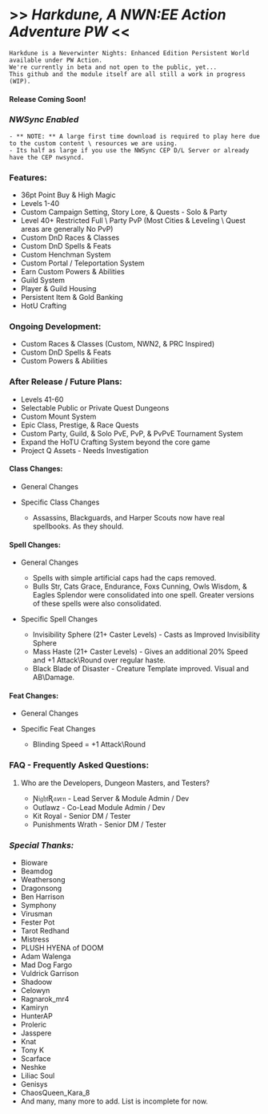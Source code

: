 # >> _Harkdune, A NWN:EE Action Adventure PW_ <<
    Harkdune is a Neverwinter Nights: Enhanced Edition Persistent World available under PW Action.
	We're currently in beta and not open to the public, yet...
	This github and the module itself are all still a work in progress (WIP).

#### Release Coming Soon!

### *NWSync Enabled*
	- ** NOTE: ** A large first time download is required to play here due to the custom content \ resources we are using.
	- Its half as large if you use the NWSync CEP D/L Server or already have the CEP nwsyncd.

### **Features:**
* 36pt Point Buy & High Magic
* Levels 1-40
* Custom Campaign Setting, Story Lore, & Quests - Solo & Party
* Level 40+ Restricted Full \ Party PvP (Most Cities & Leveling \ Quest areas are generally No PvP)
* Custom DnD Races & Classes
* Custom DnD Spells & Feats
* Custom Henchman System
* Custom Portal / Teleportation System
* Earn Custom Powers & Abilities
* Guild System
* Player & Guild Housing
* Persistent Item & Gold Banking
* HotU Crafting

### **Ongoing Development:**
* Custom Races & Classes (Custom, NWN2, & PRC Inspired)
* Custom DnD Spells & Feats
* Custom Powers & Abilities

### **After Release / Future Plans:**
* Levels 41-60
* Selectable Public or Private Quest Dungeons
* Custom Mount System
* Epic Class, Prestige, & Race Quests
* Custom Party, Guild, & Solo PvE, PvP, & PvPvE Tournament System
* Expand the HoTU Crafting System beyond the core game
* Project Q Assets - Needs Investigation

#### **Class Changes:**
* General Changes

* Specific Class Changes
	- Assassins, Blackguards, and Harper Scouts now have real spellbooks. As they should.

#### **Spell Changes:**
* General Changes
	- Spells with simple artificial caps had the caps removed.
	- Bulls Str, Cats Grace, Endurance, Foxs Cunning, Owls Wisdom, & Eagles Splendor were consolidated into one spell. Greater versions of these spells were also consolidated.

* Specific Spell Changes
	- Invisibility Sphere (21+ Caster Levels) - Casts as Improved Invisibility Sphere
	- Mass Haste (21+ Caster Levels) - Gives an additional 20% Speed and +1 Attack\Round over regular haste.
	- Black Blade of Disaster - Creature Template improved. Visual and AB\Damage.

#### **Feat Changes:**
* General Changes

* Specific Feat Changes
	- Blinding Speed = +1 Attack\Round

### **FAQ - Frequently Asked Questions:**

1. Who are the Developers, Dungeon Masters, and Testers?

	- Ɲ𝔦𝔤𝔥𝔱Ʀ𝔞𝘷𝔢𝔫 - Lead Server & Module Admin / Dev
	- Outlawz - Co-Lead Module Admin / Dev
	- Kit Royal - Senior DM / Tester
	- Punishments Wrath - Senior DM / Tester

### *Special Thanks:*
- Bioware
- Beamdog
- Weathersong
- Dragonsong
- Ben Harrison
- Symphony
- Virusman
- Fester Pot
- Tarot Redhand
- Mistress
- PLUSH HYENA of DOOM
- Adam Walenga
- Mad Dog Fargo
- Vuldrick Garrison
- Shadoow
- Celowyn
- Ragnarok_mr4
- Kamiryn
- HunterAP
- Proleric
- Jasspere
- Knat
- Tony K
- Scarface
- Neshke
- Liliac Soul
- Genisys
- ChaosQueen_Kara_8
- And many, many more to add. List is incomplete for now.